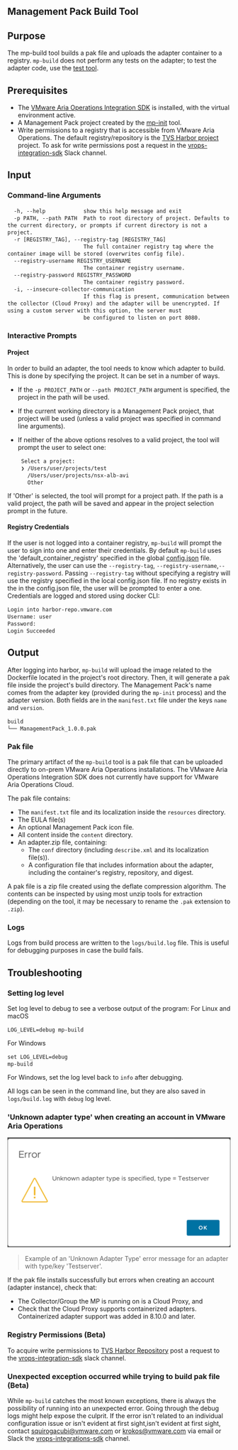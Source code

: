 Management Pack Build Tool
--------------------------

## Purpose

The mp-build tool builds a pak file and uploads the adapter container to a registry. `mp-build` does not perform
any tests on the adapter; to test the adapter code, use the [test tool](mp-test.md).

## Prerequisites
* The [VMware Aria Operations Integration SDK](../README.md#installation) is installed, with the virtual environment active.
* A Management Pack project created by the [mp-init](mp-init.md) tool.
* Write permissions to a registry that is accessible from VMware Aria Operations. The default registry/repository is the [TVS Harbor project](https://harbor-repo.vmware.com/harbor/projects/1067689/repositories) project. To ask for write permissions post a request in the [vrops-integration-sdk](https://vmware.slack.com/archives/C03KB8KF2VD) Slack channel.
## Input

### Command-line Arguments
```
  -h, --help            show this help message and exit
  -p PATH, --path PATH  Path to root directory of project. Defaults to the current directory, or prompts if current directory is not a project.
  -r [REGISTRY_TAG], --registry-tag [REGISTRY_TAG]
                        The full container registry tag where the container image will be stored (overwrites config file).
  --registry-username REGISTRY_USERNAME
                        The container registry username.
  --registry-password REGISTRY_PASSWORD
                        The container registry password.
  -i, --insecure-collector-communication
                        If this flag is present, communication between the collector (Cloud Proxy) and the adapter will be unencrypted. If using a custom server with this option, the server must
                        be configured to listen on port 8080.
```

### Interactive Prompts
#### Project
In order to build an adapter, the tool needs to know which adapter to build. This is done by specifying the project. It can be set in a number of ways. 
 
* If the `-p PROJECT_PATH` or `--path PROJECT_PATH` argument is specified, the project in the path will be used.
 
* If the current working directory is a Management Pack project, that project will be used (unless a valid project was specified in command line arguments).
 
* If neither of the above options resolves to a valid project, the tool will prompt the user to select one:
 
    ```
     Select a project:
     ❯ /Users/user/projects/test
       /Users/user/projects/nsx-alb-avi
       Other
     ```
 
If 'Other' is selected, the tool will prompt for a project path. If the path is a valid project, the path will be saved and appear in the project selection prompt in the future.

#### Registry Credentials
If the user is not logged into a container registry, `mp-build` will prompt
the user to sign into one and enter their credentials. By default `mp-build` uses the 'default_container_registry' specified in the global [config.json](config.md) file. Alternatively, the user can use
the `--registry-tag`, `--registry-username`,`--registry-password`. Passing `--registry-tag` without specifying a registry will use the registry specified in 
the local config.json file. If no registry exists in the in the config.json file, the user will be prompted to enter a one. Credentials are logged and stored using docker CLI:

```shell
Login into harbor-repo.vmware.com
Username: user 
Password:  
Login Succeeded
```

##  Output
After logging into harbor, `mp-build` will upload the image related to the Dockerfile located in the project's root directory.
Then, it will generate a pak file inside the project's build directory. The Management Pack's name comes from the adapter
key (provided during the `mp-init` process) and the adapter version. Both fields are in the `manifest.txt` file under
the keys `name` and `version`.

```shell
build
└── ManagementPack_1.0.0.pak
```
### Pak file
The primary artifact of the `mp-build` tool is a pak file that can be uploaded directly to on-prem VMware Aria Operations installations. The VMware Aria Operations Integration SDK does not currently have support for VMware Aria Operations Cloud. 

The pak file contains: 
* The `manifest.txt` file and its localization inside the `resources` directory. 
* The EULA file(s)
* An optional Management Pack icon file.
* All content inside the `content` directory.
* An adapter.zip file, containing:
  * The `conf` directory (including `describe.xml` and its localization file(s)).
  * A configuration file that includes information about the adapter, including the container's registry, repository, and digest. 

A pak file is a zip file created using the deflate compression algorithm. The contents can be inspected by using most unzip tools for extraction (depending on the tool, it may be necessary to rename the `.pak` extension to `.zip`).

### Logs
Logs from build process are written to the `logs/build.log` file. This is useful for debugging purposes in case the build fails.

## Troubleshooting
### Setting log level

Set log level to debug to see a verbose output of the program:
For Linux and macOS
```shell
LOG_LEVEL=debug mp-build
```
For Windows
```
set LOG_LEVEL=debug
mp-build
```
For Windows, set the log level back to `info` after debugging.

All logs can be seen in the command line, but they are also saved in  `logs/build.log` with `debug` log level.

### 'Unknown adapter type' when creating an account in VMware Aria Operations
![Example of an 'Unknown Adapter Type' error message for an adapter with type/key 'Testserver'](unknown_adapter_type.png)
> Example of an 'Unknown Adapter Type' error message for an adapter with type/key 'Testserver'.

If the pak file installs successfully but errors when creating an account (adapter instance), check that:
* The Collector/Group the MP is running on is a Cloud Proxy, and
* Check that the Cloud Proxy supports containerized adapters. Containerized adapter support was added in 8.10.0 and later.

### Registry Permissions (Beta)
To acquire write permissions to [TVS Harbor Repository](https://harbor-repo.vmware.com/harbor/projects/1067689/repositories)
post a request to the [vrops-integration-sdk](https://vmware.slack.com/archives/C03KB8KF2VD) slack channel.

### Unexpected exception occurred while trying to build pak file (Beta)
While `mp-build` catches the most known exceptions, there is always the possibility of running into an unexpected error. 
Going through the debug logs might help expose the culprit. If the error isn't related to an individual configuration 
issue or isn't evident at first sight,isn't evident at first sight, contact [squirogacubi@vmware.com](mailto:squirogacubi@vmware.com) or [krokos@vmware.com](mailto:krokos@vmware.com) via email or Slack the [vrops-integrations-sdk](https://vmware.slack.com/archives/C03KB8KF2VD) channel.
 
